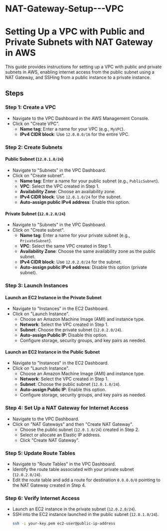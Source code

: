 # NAT-Gateway-Setup---VPC

# Setting Up a VPC with Public and Private Subnets with NAT Gateway in AWS

This guide provides instructions for setting up a VPC with public and private subnets in AWS, enabling internet access from the public subnet using a NAT Gateway, and SSHing from a public instance to a private instance.

## Steps

### Step 1: Create a VPC

- Navigate to the VPC Dashboard in the AWS Management Console.
- Click on "Create VPC".
  - **Name tag**: Enter a name for your VPC (e.g., `MyVPC`).
  - **IPv4 CIDR block**: Use `12.0.0.0/16` for the entire VPC.

### Step 2: Create Subnets

#### Public Subnet (`12.0.1.0/24`)

- Navigate to "Subnets" in the VPC Dashboard.
- Click on "Create subnet".
  - **Name tag**: Enter a name for your public subnet (e.g., `PublicSubnet`).
  - **VPC**: Select the VPC created in Step 1.
  - **Availability Zone**: Choose an availability zone.
  - **IPv4 CIDR block**: Use `12.0.1.0/24` for the subnet.
  - **Auto-assign public IPv4 address**: Enable this option.

#### Private Subnet (`12.0.2.0/24`)

- Navigate to "Subnets" in the VPC Dashboard.
- Click on "Create subnet".
  - **Name tag**: Enter a name for your private subnet (e.g., `PrivateSubnet`).
  - **VPC**: Select the same VPC created in Step 1.
  - **Availability Zone**: Choose the same availability zone as the public subnet.
  - **IPv4 CIDR block**: Use `12.0.2.0/24` for the subnet.
  - **Auto-assign public IPv4 address**: Disable this option (private subnet).

### Step 3: Launch Instances

#### Launch an EC2 Instance in the Private Subnet

- Navigate to "Instances" in the EC2 Dashboard.
- Click on "Launch Instance".
  - Choose an Amazon Machine Image (AMI) and instance type.
  - **Network**: Select the VPC created in Step 1.
  - **Subnet**: Choose the private subnet (`12.0.2.0/24`).
  - **Auto-assign Public IP**: Disable this option.
  - Configure storage, security groups, and key pairs as needed.

#### Launch an EC2 Instance in the Public Subnet

- Navigate to "Instances" in the EC2 Dashboard.
- Click on "Launch Instance".
  - Choose an Amazon Machine Image (AMI) and instance type.
  - **Network**: Select the VPC created in Step 1.
  - **Subnet**: Choose the public subnet (`12.0.1.0/24`).
  - **Auto-assign Public IP**: Enable this option.
  - Configure storage, security groups, and key pairs as needed.

### Step 4: Set Up a NAT Gateway for Internet Access

- Navigate to the VPC Dashboard.
- Click on "NAT Gateways" and then "Create NAT Gateway".
  - Choose the public subnet (`12.0.1.0/24`) created in Step 2.
  - Select or allocate an Elastic IP address.
  - Click "Create NAT Gateway".

### Step 5: Update Route Tables

- Navigate to "Route Tables" in the VPC Dashboard.
- Identify the route table associated with your private subnet (`12.0.2.0/24`).
- Edit the route table and add a route for destination `0.0.0.0/0` pointing to the NAT Gateway created in Step 4.

### Step 6: Verify Internet Access

- Launch an EC2 instance in the private subnet (`12.0.2.0/24`).
- SSH into the EC2 instance launched in the public subnet (`12.0.1.0/24`).
  ```bash
  ssh -i your-key.pem ec2-user@public-ip-address
